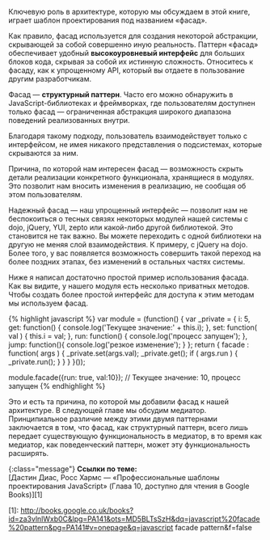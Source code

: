 <!-- ### Паттерн «Фасад» -->

Ключевую роль в архитектуре, которую мы обсуждаем в этой книге, играет
шаблон проектирования под названием «фасад».

Как правило, фасад используется для создания некоторой абстракции,
скрывающей за собой совершенно иную реальность. Паттерн «фасад»
обеспечивает удобный **высокоуровневый интерфейс** для больших блоков
кода, скрывая за собой их истинную сложность. Относитесь к фасаду, как
к упрощенному API, который вы отдаете в пользование другим разработчикам.

Фасад — **структурный паттерн**. Часто его можно обнаружить
в JavaScript-библиотеках и фреймворках, где пользователям доступнен
только фасад — ограниченная абстракция широкого диапазона поведений
реализованных внутри.

Благодаря такому подходу, пользователь взаимодействует только с интерфейсом, 
не имея никакого представления о подсистемах, которые скрываются за ним.

Причина, по которой нам интересен фасад — возможность скрыть детали реализации 
конкретного функционала, хранящиеся в модулях. Это позволит нам вносить изменения
в реализацию, не сообщая об этом пользователям.

Надежный фасад — наш упрощенный интерфейс — позволит нам не беспокоиться о тесных
связях некоторых модулей нашей системы с dojo, jQuery, YUI, zepto или какой-либо
другой библиотекой. Это становится не так важно. Вы можете переходить с одной
библиотеки на другую не меняя слой взаимодействия. К примеру, с jQuery на dojo.
Более того, у вас появляется возможность совершить такой переход на более поздних
этапах, без изменений в остальных частях системы.

Ниже я написал достаточно простой пример использования фасада. Как вы видите,
у нашего модуля есть несколько приватных методов. Чтобы создать более простой
интерфейс для доступа к этим методам мы используем фасад.

{% highlight javascript %}
var module = (function() {
  var _private = {
    i: 5,
    get: function() {
      console.log('Текущее значение:' + this.i);
    },
    set: function( val ) {
      this.i = val;
    },
    run: function() {
      console.log('процесс запущен');
    },
    jump: function(){
      console.log('резкое изменение');
    }
  };
  return {
    facade : function( args ) {
      _private.set(args.val);
      _private.get();
      if ( args.run ) {
        _private.run();
      }
    }
  }
}());

module.facade({run: true, val:10}); // Текущее значение: 10, процесс запущен
{% endhighlight %}


Это и есть та причина, по которой мы добавили фасад к нашей архитектуре.
В следующей главе мы обсудим медиатор. Принципиальное различие между
этими двумя паттернами заключается в том, что фасад, как структурный паттерн,
всего лишь передает существующую функциональность в медиатор, в то время как
медиатор, как поведенческий паттерн, может эту функциональность расширять.

{:class="message"}
**Ссылки по теме:**  
[Дастин Диас, Росс Хармс — «Профессиональные шаблоны проектирования JavaScript» (Глава 10, доступно для чтения в Google Books)][1]  

[1]: http://books.google.co.uk/books?id=za3vlnlWxb0C&lpg=PA141&ots=MD5BLTsSzH&dq=javascript%20facade%20pattern&pg=PA141#v=onepage&q=javascript facade pattern&f=false
